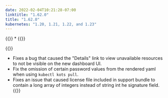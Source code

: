 ```yaml
---
date: 2022-02-04T10:21:28-07:00
linktitle: "1.62.0"
title: "1.62.0"
kubernetes: "1.20, 1.21, 1.22, and 1.23"
---
```


{{<features>}}
* 
{{</features>}}

{{<fixes>}}
* Fixes a bug that caused the "Details" link to view unavailable resources to not be visible on the new dashboard UI.
* Fix the omission of certain password values from the rendered yaml when using `kubectl kots pull`.
* Fixes an issue that caused license file included in support bundle to contain a long array of integers instead of string int he signature field.
{{</fixes>}}
